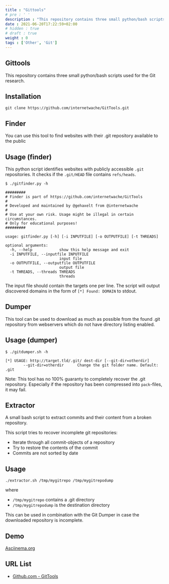 ```yaml
---
title : "Gittools"
# pre : ' '
description : "This repository contains three small python/bash scripts used for the Git research."
date : 2021-06-20T17:22:59+02:00
# hidden : true
# draft : true
weight : 0
tags : ['Other', 'Git']
---
```


## Gittools

This repository contains three small python/bash scripts used for the Git research.

## Installation

```plain
git clone https://github.com/internetwache/GitTools.git
```

## Finder

You can use this tool to find websites with their .git repository available to the public

## Usage (finder)

This python script identifies websites with publicly accessible `.git` repositories. It checks if the `.git/HEAD` file contains `refs/heads`.

```plain
$ ./gitfinder.py -h

#########
# Finder is part of https://github.com/internetwache/GitTools
#
# Developed and maintained by @gehaxelt from @internetwache
#
# Use at your own risk. Usage might be illegal in certain circumstances.
# Only for educational purposes!
#########

usage: gitfinder.py [-h] [-i INPUTFILE] [-o OUTPUTFILE] [-t THREADS]

optional arguments:
  -h, --help            show this help message and exit
  -i INPUTFILE, --inputfile INPUTFILE
                        input file
  -o OUTPUTFILE, --outputfile OUTPUTFILE
                        output file
  -t THREADS, --threads THREADS
                        threads
```

The input file should contain the targets one per line. The script will output discovered domains in the form of `[*] Found: DOMAIN` to stdout.

## Dumper

This tool can be used to download as much as possible from the found .git repository from webservers which do not have directory listing enabled.

## Usage (dumper)

```plain
$ ./gitdumper.sh -h

[*] USAGE: http://target.tld/.git/ dest-dir [--git-dir=otherdir]
        --git-dir=otherdir      Change the git folder name. Default: .git
```

Note: This tool has no 100% guaranty to completely recover the .git repository. Especially if the repository has been compressed into `pack`-files, it may fail.

## Extractor

A small bash script to extract commits and their content from a broken repository.

This script tries to recover incomplete git repositories:

* Iterate through all commit-objects of a repository
* Try to restore the contents of the commit
* Commits are not sorted by date

## Usage

```plain
./extractor.sh /tmp/mygitrepo /tmp/mygitrepodump
```

where

* `/tmp/mygitrepo` contains a .git directory
* `/tmp/mygitrepodump` is the destination directory

This can be used in combination with the Git Dumper in case the downloaded repository is incomplete.

## Demo

[Asciinema.org](https://asciinema.org/a/24072)

## URL List

- [Github.com - GitTools](https://github.com/internetwache/GitTools)
